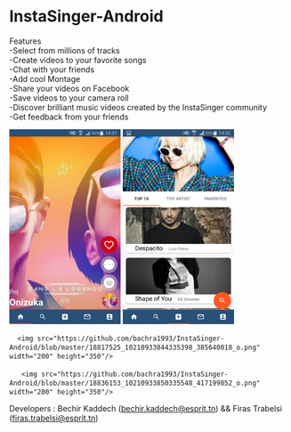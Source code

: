 # InstaSinger-Android


Features </br>
-Select from millions of tracks </br>
-Create videos to your favorite songs </br>
-Chat with your friends </br>
-Add cool Montage </br>
-Share your videos on Facebook </br>
-Save videos to your camera roll  </br>
-Discover brilliant music videos created by the InstaSinger community </br>
-Get feedback from your friends </br>


<div>
 <img src="https://github.com/bachra1993/InstaSinger-Android/blob/master/18789034_10210933857455726_74681579_o.png" width="200" height="350"/>
  
  
   <img src="https://github.com/bachra1993/InstaSinger-Android/blob/master/18767298_10210933854455651_253789128_o.png" width="200" height="350"/>
   
      <img src="https://github.com/bachra1993/InstaSinger-Android/blob/master/18817525_10210933844335398_385640018_o.png" width="200" height="350"/>
      
       <img src="https://github.com/bachra1993/InstaSinger-Android/blob/master/18836153_10210933850335548_417199852_o.png" width="200" height="350"/>
  
  </div>
  
   Developers : Bechir Kaddech (bechir.kaddech@esprit.tn) && Firas Trabelsi (firas.trabelsi@esprit.tn) 
